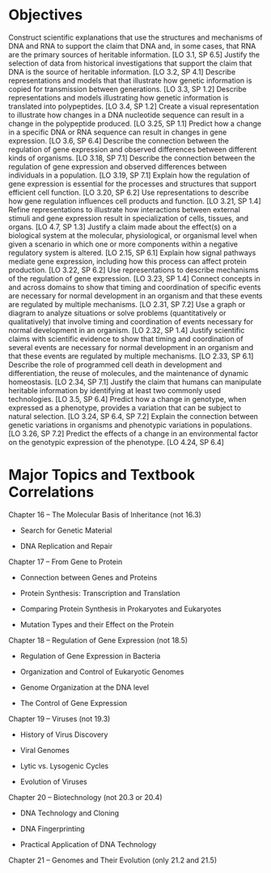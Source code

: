 # Objectives
Construct scientific explanations that use the structures and mechanisms of DNA and RNA to support the claim that DNA and, in some cases, that RNA are the primary sources of heritable information. [LO 3.1, SP 6.5]
Justify the selection of data from historical investigations that support the claim that DNA is the source of heritable information. [LO 3.2, SP 4.1]
Describe representations and models that that illustrate how genetic information is copied for transmission between generations. [LO 3.3, SP 1.2]
Describe representations and models illustrating how genetic information is translated into polypeptides. [LO 3.4, SP 1.2]
Create a visual representation to illustrate how changes in a DNA nucleotide sequence can result in a change in the polypeptide produced. [LO 3.25, SP 1.1]
Predict how a change in a specific DNA or RNA sequence can result in changes in gene expression. [LO 3.6, SP 6.4]
Describe the connection between the regulation of gene expression and observed differences between different kinds of organisms. [LO 3.18, SP 7.1]
Describe the connection between the regulation of gene expression and observed differences between individuals in a population. [LO 3.19, SP 7.1]
Explain how the regulation of gene expression is essential for the processes and structures that support efficient cell function. [LO 3.20, SP 6.2]
Use representations to describe how gene regulation influences cell products and function. [LO 3.21, SP 1.4]
Refine representations to illustrate how interactions between external stimuli and gene expression result in specialization of cells, tissues, and organs. [LO 4.7, SP 1.3]
Justify a claim made about the effect(s) on a biological system at the molecular, physiological, or organismal level when given a scenario in which one or more components within a negative regulatory system is altered. [LO 2.15, SP 6.1]
Explain how signal pathways mediate gene expression, including how this process can affect protein production. [LO 3.22, SP 6.2]
Use representations to describe mechanisms of the regulation of gene expression. [LO 3.23, SP 1.4]
Connect concepts in and across domains to show that timing and coordination of specific events are necessary for normal development in an organism and that these events are regulated by multiple mechanisms. [LO 2.31, SP 7.2]
Use a graph or diagram to analyze situations or solve problems (quantitatively or qualitatively) that involve timing and coordination of events necessary for normal development in an organism. [LO 2.32, SP 1.4]
Justify scientific claims with scientific evidence to show that timing and coordination of several events are necessary for normal development in an organism and that these events are regulated by multiple mechanisms. [LO 2.33, SP 6.1]
Describe the role of programmed cell death in development and differentiation, the reuse of molecules, and the maintenance of dynamic homeostasis. [LO 2.34, SP 7.1]
Justify the claim that humans can manipulate heritable information by identifying at least two commonly used technologies. [LO 3.5, SP 6.4]
Predict how a change in genotype, when expressed as a phenotype, provides a variation that can be subject to natural selection. [LO 3.24, SP 6.4, SP 7.2]
Explain the connection between genetic variations in organisms and phenotypic variations in populations. [LO 3.26, SP 7.2]
Predict the effects of a change in an environmental factor on the genotypic expression of the phenotype. [LO 4.24, SP 6.4]

# Major Topics and Textbook Correlations

Chapter 16 – The Molecular Basis of Inheritance (not 16.3)

-   Search for Genetic Material
    
-   DNA Replication and Repair
    

Chapter 17 – From Gene to Protein

-   Connection between Genes and Proteins
    
-   Protein Synthesis: Transcription and Translation
    
-   Comparing Protein Synthesis in Prokaryotes and Eukaryotes
    
-   Mutation Types and their Effect on the Protein
    

Chapter 18 – Regulation of Gene Expression (not 18.5)

-   Regulation of Gene Expression in Bacteria
    
-   Organization and Control of Eukaryotic Genomes
    
-   Genome Organization at the DNA level
    
-   The Control of Gene Expression
    

Chapter 19 – Viruses (not 19.3)

-   History of Virus Discovery
    
-   Viral Genomes
    
-   Lytic vs. Lysogenic Cycles
    
-   Evolution of Viruses
    

Chapter 20 – Biotechnology (not 20.3 or 20.4)

-   DNA Technology and Cloning
    
-   DNA Fingerprinting
    
-   Practical Application of DNA Technology
    

Chapter 21 – Genomes and Their Evolution (only 21.2 and 21.5)
